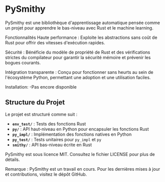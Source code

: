
# PySmithy
PySmithy est une bibliothèque d'apprentissage automatique pensée comme un projet pour apprendre le bas-niveau avec Rust et le machine learning.


Fonctionnalités
Haute performance : Exploite les abstractions sans coût de Rust pour offrir des vitesses d'exécution rapides.

Sécurité : Bénéficie du modèle de propriété de Rust et des vérifications strictes du compilateur pour garantir la sécurité mémoire et prévenir les bogues courants.

Intégration transparente : Conçu pour fonctionner sans heurts au sein de l'écosystème Python, permettant une adoption et une utilisation faciles.

Installation:
-Pas encore disponible


## Structure du Projet

Le projet est structuré comme suit :

- **`env_test/`** : Tests des fonctions Rust
- **`py/`** : API haut-niveau en Python pour encapsuler les fonctions Rust
- **`py_impl/`** : Implémentation des fonctions natives en Python
- **`py_test/`** : Tests unitaires pour `py_impl` et `py`
- **`smithy/`** : API bas-niveau écrite en Rust


PySmithy est sous licence MIT. Consultez le fichier LICENSE pour plus de détails.

Remarque : PySmithy est un travail en cours. Pour les dernières mises à jour et contributions, visitez le dépôt GitHub.



